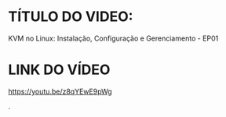 # TÍTULO DO VIDEO:
KVM no Linux: Instalação, Configuração e Gerenciamento - EP01

# LINK DO VÍDEO
https://youtu.be/z8qYEwE9pWg

.